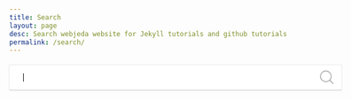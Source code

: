 ```yaml
---
title: Search
layout: page
desc: Search webjeda website for Jekyll tutorials and github tutorials from here. 
permalink: /search/
---
```


<style>
main {
    max-width: 1100px !important;
}

#search-container {
    min-height: 600px;
    width: 100%;
}

.search {
    position: relative;
    margin: 0 auto;
    width: 600px;
}
#i-search {
    position: absolute;
    z-index: 999;
    top: 14px;
    right: 14px;
    stroke: #aaa
}

#result-container li {
    line-height: 2.2
}
a.post-link-index, a.post-link-index:hover  {
    border: none;
}
input[type=text] {
    width: 100%;
    outline: 0;
    padding: 15px 25px;
    margin: 5px 1px 3px 0;
    border: none;
    border-radius: 1px;
    box-shadow: 0 1px 0 0 rgba(0, 0, 0, .16), 0 0 0 1px rgba(0, 0, 0, .08)
}

input[type=text]:focus,
input[type=text]:hover {
    box-shadow: 0 2px 2px 0 rgba(0, 0, 0, .16), 0 0 0 1px rgba(0, 0, 0, .08);
    margin: 5px 1px 3px 0;
    padding: 15px 25px;
    border: none;
    outline: 0;
    -webkit-transition: all .3s ease-in-out;
    -moz-transition: all .3s ease-in-out;
    -ms-transition: all .3s ease-in-out;
    -o-transition: all .3s ease-in-out
}

@media screen and (max-width:600px) {
    #search-container {
        width: 100%;
        margin: 1em auto
    }
    input[type=text] {
        width: 100%;
        box-sizing: border-box
    }
}</style>

<!-- Html Elements for Search -->
<div id="search-container">
<div class="search">
<input type="text" id="search-input" placeholder="" autofocus><svg id="i-search" viewBox="0 0 32 32" width="26" height="26" fill="none" stroke="currentcolor" stroke-linecap="round" stroke-linejoin="round" stroke-width="2"><circle cx="14" cy="14" r="12" /><path d="M23 23 L30 30"  /></svg>
</div>
<div id="results-container" class="mainbox"></div>
</div>

<!-- Script pointing to search-script.js -->
<script src="/js/jekyll-search.min.js" type="text/javascript"></script>

<!-- Configuration -->
<script>
SimpleJekyllSearch({
  searchInput: document.getElementById('search-input'),
  resultsContainer: document.getElementById('results-container'),
  searchResultTemplate: '<a class="post-link-index" href="{url}"><div itemscope itemtype="http://schema.org/TechArticle" class="card"><span class="image"><img itemprop="image" alt="{title}" class="post-image-index" src="{image}" width="300" height="188" /></span><div class="card-footer"><h2 itemprop="headline" class="post-index-title">{title}</h2><hr><p itemprop="description" class="post-excerpt">{description}</p></div></div></a>',
  json: '/search.json'
})
</script>

